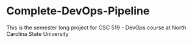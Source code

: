 # Complete-DevOps-Pipeline
This is the semester long project for CSC 519 - DevOps course at North Carolina State University
